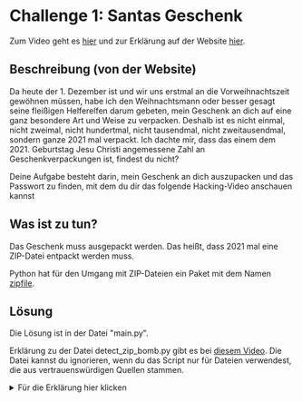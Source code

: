# Challenge 1: Santas Geschenk

Zum Video geht es [hier](https://youtu.be/G3vLQP5yAKQ) und zur Erklärung auf der Website [hier](https://www.floriandalwigk.de/santas-geschenk-hackcember-1/).

## Beschreibung (von der Website)

Da heute der 1. Dezember ist und wir uns erstmal an die Vorweihnachtszeit gewöhnen müssen, habe ich den Weihnachtsmann oder besser gesagt seine fleißigen Helferelfen darum gebeten, mein Geschenk an dich auf eine ganz besondere Art und Weise zu verpacken. Deshalb ist es nicht einmal, nicht zweimal, nicht hundertmal, nicht tausendmal, nicht zweitausendmal, sondern ganze 2021 mal verpackt. Ich dachte mir, dass das einem dem 2021. Geburtstag Jesu Christi angemessene Zahl an Geschenkverpackungen ist, findest du nicht?

Deine Aufgabe besteht darin, mein Geschenk an dich auszupacken und das Passwort zu finden, mit dem du dir das folgende Hacking-Video anschauen kannst

## Was ist zu tun?

Das Geschenk muss ausgepackt werden. Das heißt, dass 2021 mal eine ZIP-Datei entpackt werden muss.

Python hat für den Umgang mit ZIP-Dateien ein Paket mit dem Namen [zipfile](https://docs.python.org/3/library/zipfile.html).

## Lösung

Die Lösung ist in der Datei "main.py".

Erklärung zu der Datei detect_zip_bomb.py gibt es bei [diesem Video](https://youtu.be/t340PxXXMmE). Die Datei kannst du ignorieren, wenn du das Script nur für Dateien verwendest, die aus vertrauenswürdigen Quellen stammen.

<details>
  <summary>Für die Erklärung hier klicken</summary>
  
  Das Script enthält folgende Module:
  1. os: Zum Entfernen der ausgepackten Zip-Dateien und zum Anzeigen von Ordnerinhalten
  2. zipfile: Zum Entpacken der Zip-Dateien
  3. optional - detect_zip_bomb: Eigenes Modul zum Erkennen von Zip-Bomben
  4. optional - datetime bzw. time: Zum Messen der Zeit zwischen start und stop des Scripts
  
  ```python3
  import os
  import zipfile
  import detect_zip_bomb # optional
  import datetime # optional
  ```
  Nach dem Import muss eine Funktion definiert werden, die die Zip-Datei entpackt.
  Diese Funktion...
  1. bekommt als Parameter den Dateinamen der aktuellen Zip-Datei übergeben,
  2. (optional) prüft, ob es sich bei der Datei um eine Zip-Bombe handelt,
  3. entpackt die Zip-Datei und
  4. löscht die alte Datei.
  Im Code sieht das dann so aus:
  ```python3
  def extract(filename):
      path = "extracted/" + filename
      if not (detect_zip_bomb.pruefen(path) == False): # optional
          raise Exception # optional
      try:
          with zipfile.ZipFile(path) as z: # öffnet die Zip-Datei und speichert dies in der Variable z
              z.extractall("extracted") # entpackt die Datei in den Ordner extracted/
              os.remove(path) # entfernt die alte Datei nach dem Entpacken
      except FileNotFoundError:
          print(FileNotFoundError) # bei einem FileNotFoundError stoppt das Script nicht, sondern macht mit den anderen Zip-Dateien weiter
  ```
  Die Funktion ist definiert und muss nur noch aufgerufen werden.
  Das Script soll nun alle Zip-Dateien im Ordner extracted/ entpacken und danach löschen.
  ```python3
  if __name__ == "__main__": # wenn das Script nicht importiert wird sondern ausgeführt wird
      while True: # Endlosschleife
          dirlist = os.listdir("extracted") # speichert den Inhalt des Ordners
          zipcounter = 0 # Zähler der Zip-Dateien
          for file in dirlist: # für jede Datei in dem Ordner
              if file.endswith(".zip"): # wenn der Dateiname mit ".zip" endet
                  extract(file) # ruft die oben definierte Funktion extract() auf und übergibt die Datei
                  zipcounter += 1 # Zählt bei jeder Zip-Datei einmal hoch
          if zipcounter == 0: # wenn es keine Zip-Datei im Ordner gibt
              break # Endlosschleife unterbrechen
  ```
  Viel Spaß beim Ausprobieren!
</details>